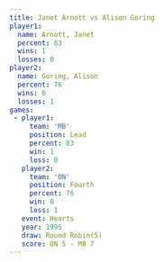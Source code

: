 ```yaml
---
title: Janet Arnott vs Alison Goring
player1:              
  name: Arnott, Janet 
  percent: 83         
  wins: 1             
  losses: 0           
player2:              
  name: Goring, Alison
  percent: 76         
  wins: 0             
  losses: 1           
games:
 - player1:        
     team: 'MB'    
     position: Lead
     percent: 83   
     win: 1        
     loss: 0       
   player2:          
     team: 'ON'      
     position: Fourth
     percent: 76     
     win: 0          
     loss: 1         
   event: Hearts       
   year: 1995          
   draw: Round Robin(5)
   score: ON 5 - MB 7  
---
```

